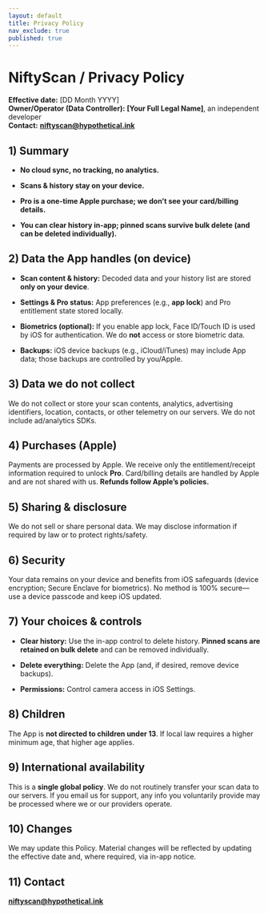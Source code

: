 ```yaml
---
layout: default
title: Privacy Policy
nav_exclude: true
published: true
---
```


# NiftyScan / Privacy Policy

**Effective date:** [DD Month YYYY]  
**Owner/Operator (Data Controller):** **[Your Full Legal Name]**, an independent developer  
**Contact:** **niftyscan@hypothetical.ink**

## 1) Summary

- **No cloud sync, no tracking, no analytics.**
    
- **Scans & history stay on your device.**
    
- **Pro is a one-time Apple purchase; we don’t see your card/billing details.**
    
- **You can clear history in-app; pinned scans survive bulk delete (and can be deleted individually).**
    

## 2) Data the App handles (on device)

- **Scan content & history:** Decoded data and your history list are stored **only on your device**.
    
- **Settings & Pro status:** App preferences (e.g., **app lock**) and Pro entitlement state stored locally.
    
- **Biometrics (optional):** If you enable app lock, Face ID/Touch ID is used by iOS for authentication. We do **not** access or store biometric data.
    
- **Backups:** iOS device backups (e.g., iCloud/iTunes) may include App data; those backups are controlled by you/Apple.
    

## 3) Data we do **not** collect

We do not collect or store your scan contents, analytics, advertising identifiers, location, contacts, or other telemetry on our servers. We do not include ad/analytics SDKs.

## 4) Purchases (Apple)

Payments are processed by Apple. We receive only the entitlement/receipt information required to unlock **Pro**. Card/billing details are handled by Apple and are not shared with us. **Refunds follow Apple’s policies.**

## 5) Sharing & disclosure

We do not sell or share personal data. We may disclose information if required by law or to protect rights/safety.

## 6) Security

Your data remains on your device and benefits from iOS safeguards (device encryption; Secure Enclave for biometrics). No method is 100% secure—use a device passcode and keep iOS updated.

## 7) Your choices & controls

- **Clear history:** Use the in-app control to delete history. **Pinned scans are retained on bulk delete** and can be removed individually.
    
- **Delete everything:** Delete the App (and, if desired, remove device backups).
    
- **Permissions:** Control camera access in iOS Settings.
    

## 8) Children

The App is **not directed to children under 13**. If local law requires a higher minimum age, that higher age applies.

## 9) International availability

This is a **single global policy**. We do not routinely transfer your scan data to our servers. If you email us for support, any info you voluntarily provide may be processed where we or our providers operate.

## 10) Changes

We may update this Policy. Material changes will be reflected by updating the effective date and, where required, via in-app notice.

## 11) Contact

**niftyscan@hypothetical.ink**

